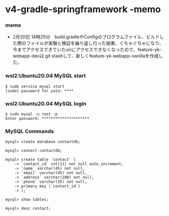 # v4-gradle-springframework -memo

### memo
- 2月20日 14時25分　build.gradleやConfigのプログラムファイル、ビルドした際のファイルが実験と検証を繰り返し行った結果、ぐちゃぐちゃになり、今までアクセスできていたuriにアクセスできなくなったので、feature-yk-webapp-devは git stashして、新しくfeature-yk-webapp-vanillaを作成した。

### wsl2:Ubuntu20.04 MySQL start
```
$ sudo service mysql start
[sudo] password for yuto: ****
```
### wsl2:Ubuntu20.04 MySQL login
```
$ sudo mysql -u root -p
Enter password: *********************
```

### MySQL Commands

```
mysql> create database contactdb;
```

```
mysql> connect contactdb;
```

```
mysql> create table `contact` (
    -> `contact_id` int(11) not null auto_increment,
    -> `name` varchar(45) not null,
    -> `email` varchar(45) not null,
    -> `address` varchar(100) not null,
    -> `phone` varchar(15) not null,
    -> primary key (`contact_id`)
    -> );
```

```
mysql> show tables;
```

```
mysql> desc contact;
```
